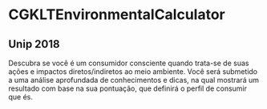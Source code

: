 # CGKLTEnvironmentalCalculator
## Unip 2018

Descubra se você é um consumidor consciente quando trata-se de suas ações e impactos diretos/indiretos ao meio ambiente.
Você será submetido a uma análise aprofundada de conhecimentos e dicas, na qual mostrará um resultado com base na sua pontuação, que definirá o perfil de consumir que és.